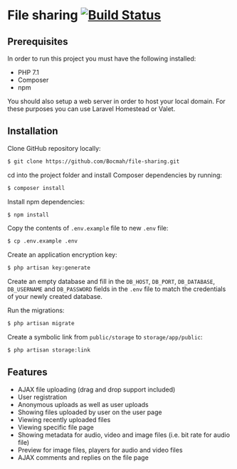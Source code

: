 # File sharing [![Build Status](https://travis-ci.org/Bocmah/file-sharing.svg?branch=master)](https://travis-ci.org/Bocmah/file-sharing)

## Prerequisites

In order to run this project you must have the following installed:
* PHP 7.1
* Composer
* npm  

You should also setup a web server in order to host your local domain. For these purposes you can use Laravel Homestead or Valet.

## Installation

Сlone GitHub repository locally:

```sh
$ git clone https://github.com/Bocmah/file-sharing.git
```

cd into the project folder and install Composer dependencies by running:

```sh
$ composer install
```

Install npm dependencies:

```sh
$ npm install
```

Copy the contents of `.env.example` file to new `.env` file:

```sh
$ cp .env.example .env
```

Create an application encryption key:

```sh
$ php artisan key:generate
```

Create an empty database and fill in the `DB_HOST`, `DB_PORT`, `DB_DATABASE`, `DB_USERNAME` and `DB_PASSWORD` fields in the `.env` file to match the credentials of your newly created database.

Run the migrations:

```sh
$ php artisan migrate
```

Create a symbolic link from `public/storage` to `storage/app/public`:

```sh
$ php artisan storage:link
```

## Features

* AJAX file uploading (drag and drop support included)
* User registration
* Anonymous uploads as well as user uploads
* Showing files uploaded by user on the user page
* Viewing recently uploaded files
* Viewing specific file page
* Showing metadata for audio, video and image files (i.e. bit rate for audio file)
* Preview for image files, players for audio and video files
* AJAX comments and replies on the file page